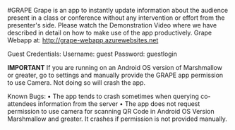 #GRAPE
Grape is an app to instantly update information about the audience present in a class or conference without any intervention or effort from the presenter's side.
Please watch the Demonstration Video where we have described in detail on how to make use of the app productively.
Grape Webapp at:
http://grape-webapp.azurewebsites.net

Guest Credentials:
Username: guest
Password: guestlogin

**IMPORTANT**
If you are running on an Android OS version of Marshmallow or greater, go to settings and manually provide the GRAPE app permission to use Camera. Not doing so will crash the app. 



Known Bugs:
•	The app tends to crash sometimes when querying co-attendees information from the server
•	The app does not request permission to use camera for scanning QR Code in Android OS Version Marshmallow and greater. It crashes if permission is not provided manually.
